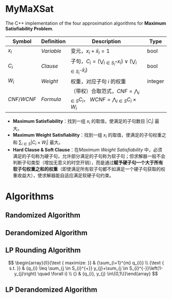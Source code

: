 # MyMaXSat

The C++ implementation of the four approximation algorithms for  **Maximum Satisfiability  Problem**.

| Symbol       | Definition | Description                                                  | Type    |
| ------------ | ---------- | ------------------------------------------------------------ | ------- |
| $x_{i}$      | *Variable* | 变元，$x_{i}+\bar x_{i}=1$                                   | bool    |
| $C_{i}$      | *Clause*   | 子句，$C_{i}=\left(\bigvee_{i \in S_{i}^{+}} x_{i}\right) \vee\left(\bigvee_{i \in S_{i}^{-}} \bar{x}_{i}\right)$ | bool    |
| $W_{i}$      | *Weight*   | 权重，对应子句 $i$ 的权重                                    | integer |
| $CNF / WCNF$ | *Formula*  | （带权）合取范式，$CNF=\bigwedge_{i \in S} C_{i}$， $WCNF=\bigwedge_{i \in S} C_{i} \times W_{i}$ |         |

- **Maximum Satisfiability**：找到一组 $x_{i}$ 的取值，使满足的子句数目 $\left| C_{i} \right|$ 最大。 
- **Maximum Weight Satisfiability**：找到一组 $x_{i}$ 的取值，使满足的子句权重之和 $\sum_{i \in S} \left| C_{i} \times W_{i} \right|$ 最大。
- **Hard Clause & Soft Clause**：在*Maximum Weight Satisfiability* 中，必须满足的子句称为硬子句，允许部分满足的子句称为软子句；但求解器一般不会判断子句类型（增加无意义的时空开销），而是通过**赋予硬子句一个大于所有软子句权重之和的权重**（即使满足所有软子句都不如满足一个硬子句获取的权重收益大），使求解器能自适应满足软硬子句约束。



# Algorithms

##  Randomized Algorithm







##  Derandomized Algorithm



##  LP Rounding Algorithm 

$$
\begin{array}{ll}{\text { maximize: }} & {\sum_{i=1}^{m} q_{i}} \\ {\text { s.t. }} & {q_{i} \leq \sum_{j \in S_{i}^{+}} y_{j}+\sum_{j \in S_{i}^{-}}\left(1-y_{j}\right) \quad \forall i} \\ {} & {q_{i}, y_{j} \in\{0,1\}}\end{array}
$$







## LP Derandomized Algorithm







